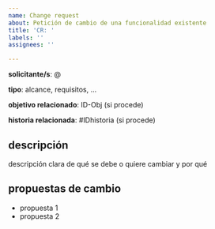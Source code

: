 ```yaml
---
name: Change request
about: Petición de cambio de una funcionalidad existente
title: 'CR: '
labels: ''
assignees: ''

---
```


**solicitante/s**: @

**tipo**: alcance, requisitos, ...

**objetivo relacionado**: ID-Obj (si procede)

**historia relacionada**: #IDhistoria (si procede)

## descripción

descripción clara de qué se debe o quiere cambiar y por qué

## propuestas de cambio

- propuesta 1
- propuesta 2
